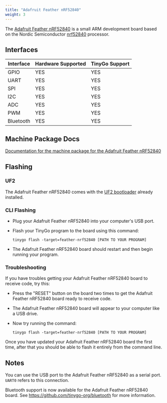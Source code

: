```yaml
---
title: "Adafruit Feather nRF52840"
weight: 3
---
```


The [Adafruit Feather nRF52840](https://www.adafruit.com/product/4500) is a small ARM development board based on the Nordic Semiconductor [nrf52840](https://www.nordicsemi.com/eng/Products/nRF52840) processor.

## Interfaces

| Interface | Hardware Supported | TinyGo Support |
| --------- | ------------- | ----- |
| GPIO      | YES | YES |
| UART      | YES | YES |
| SPI      | YES | YES |
| I2C      | YES | YES |
| ADC      | YES | YES |
| PWM      | YES | YES |
| Bluetooth      | YES | YES |

## Machine Package Docs

[Documentation for the machine package for the Adafruit Feather nRF52840](../machine/feather-nrf52840)

## Flashing

### UF2

The Adafruit Feather nRF52840 comes with the [UF2 bootloader](https://github.com/Microsoft/uf2) already installed.

### CLI Flashing

- Plug your Adafruit Feather nRF52840 into your computer's USB port.
- Flash your TinyGo program to the board using this command:

    ```shell
    tinygo flash -target=feather-nrf52840 [PATH TO YOUR PROGRAM]
    ```

- The Adafruit Feather nRF52840 board should restart and then begin running your program.

### Troubleshooting

If you have troubles getting your Adafruit Feather nRF52840 board to receive code, try this:

- Press the "RESET" button on the board two times to get the Adafruit Feather nRF52840 board ready to receive code.
- The Adafruit Feather nRF52840 board will appear to your computer like a USB drive.
- Now try running the command:

    ```shell
    tinygo flash -target=feather-nrf52840 [PATH TO YOUR PROGRAM]
    ```

Once you have updated your Adafruit Feather nRF52840 board the first time, after that you should be able to flash it entirely from the command line.

## Notes

You can use the USB port to the Adafruit Feather nRF52840 as a serial port. `UART0` refers to this connection.

Bluetooth support is now available for the Adafruit Feather nRF52840 board. See https://github.com/tinygo-org/bluetooth for more information.
